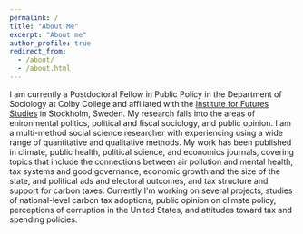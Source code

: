 ```yaml
---
permalink: /
title: "About Me"
excerpt: "About me"
author_profile: true
redirect_from: 
  - /about/
  - /about.html
---
```


I am currently a Postdoctoral Fellow in Public Policy in the Department of Sociology at Colby College and affiliated with the [Institute for Futures Studies](https://www.iffs.se/en/) in Stockholm, Sweden. My research falls into the areas of enironmental politics, political and fiscal sociology, and public opinion. I am a multi-method social science researcher with experiencing using a wide range of quantitative and qualitative methods. My work has been published in climate, public health, political science, and economics journals, covering topics that include the connections between air pollution and mental health, tax systems and good governance, economic growth and the size of the state, and political ads and electoral outcomes, and tax structure and support for carbon taxes. Currently I'm working on several projects, studies of national-level carbon tax adoptions, public opinion on climate policy, perceptions of corruption in the United States, and attitudes toward tax and spending policies. 
